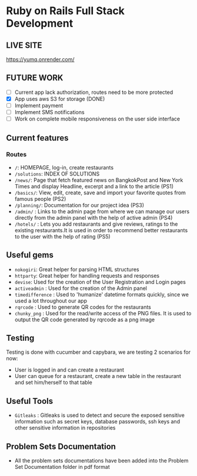 # Ruby on Rails Full Stack Development

## LIVE SITE

https://yumq.onrender.com/

## FUTURE WORK
- [ ] Current app lack authorization, routes need to be more protected
- [x] App uses aws S3 for storage (DONE)
- [ ] Implement payment
- [ ] Implement SMS notifications
- [ ] Work on complete mobile responsiveness on the user side interface

## Current features

### Routes

* `/`: HOMEPAGE, log-in, create restaurants
* `/solutions`: INDEX OF SOLUTIONS
* `/news/`: Page that fetch featured news on BangkokPost and New York Times and display Headline, excerpt and a link to the article (PS1)
* `/basics/`: View, edit, create, save and import your favorite quotes from famous people (PS2)
* `/planning/`: Documentation for our project idea (PS3)
* `/admin/` : Links to the admin page from where we can manage our users directly from the admin panel with the help of active admin (PS4)
* `/hotels/` : Lets you add restaurants and give reviews, ratings to the existing restaurants.It is used in order to recommend better restaurants to the user with the help of rating (PS5)

## Useful gems

* `nokogiri`: Great helper for parsing HTML structures
* `httparty`: Great helper for handling requests and responses
* `devise`: Used for the creation of the User Registration and Login pages
* `activeadmin` : Used for the creation of the Admin panel
* `timedifference` : Used to 'humanize' datetime formats quickly, since we used a lot throughout our app
* `rqrcode` : Used to generate QR codes for the restaurants
* `chunky_png` : Used for the read/write access of the PNG files. It is used to output the QR code generated by rqrcode as a png image 

## Testing
Testing is done with cucumber and capybara, we are testing 2 scenarios for now:
* User is logged in and can create a restaurant
* User can queue for a restaurant, create a new table in the restaurant and set him/herself to that table

## Useful Tools

* `Gitleaks` : Gitleaks is used to detect and secure the exposed sensitive information such as secret keys, database passwords, ssh keys and other sensitive information in repositories

## Problem Sets Documentation

* All the problem sets documentations have been added into the Problem Set Documentation folder in pdf format

